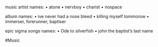 music artist names:
• atone
• nervboy
• charist
• nospace

album names:
• ive never had a nose bleed
• killing myself tommorow
• immerser, forerunner, baptiser

epic sigma songs names:
• Ode to silverfish
• john the baptist’s last name


#Music